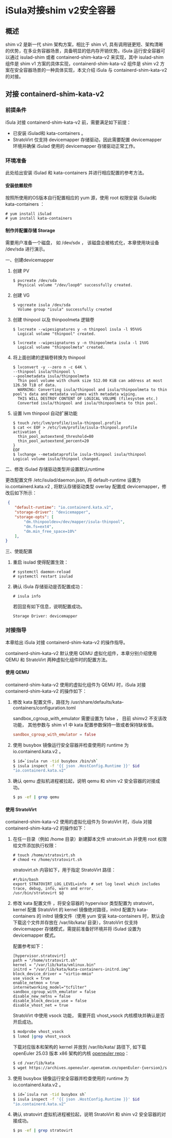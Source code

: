 # iSula对接shim v2安全容器

## 概述

shim v2 是新一代 shim 架构方案，相比于 shim v1, 具有调用链更短、架构清晰的优势，在多业务容器场景，具备明显的低内存开销优势。iSula 运行安全容器可以通过 isulad-shim 或者 containerd-shim-kata-v2 来实现，其中 isulad-shim 组件是 shim v1 方案的具体实现，containerd-shim-kata-v2 组件是 shim v2 方案在安全容器场景的一种具体实现，本文介绍 iSula 与 containerd-shim-kata-v2 的对接。

## 对接 containerd-shim-kata-v2

### **前提条件**

iSula 对接 containerd-shim-kata-v2 前，需要满足如下前提：

- 已安装 iSulad和 kata-containers 。
- StratoVirt 仅支持 devicemapper 存储驱动，因此需要配置 devicemapper 环境并确保 iSulad 使用的 devicemapper 存储驱动正常工作。

### 环境准备

此处给出安装 iSulad 和 kata-containers 并进行相应配置的参考方法。

#### 安装依赖软件

按照所使用的OS版本自行配置相应的 yum 源，使用 root 权限安装 iSulad和kata-containers ：

```shell
# yum install iSulad
# yum install kata-containers
```

#### 制作并配置存储 Storage

需要用户准备一个磁盘， 如 /dev/sdx ， 该磁盘会被格式化，本章使用块设备 /dev/sda 进行演示。

一、创建devicemapper

1. 创建 PV

   ```shell
   $ pvcreate /dev/sda
     Physical volume "/dev/loop0" successfully created.
   ```

2. 创建 VG

   ```shell
   $ vgcreate isula /dev/sda
     Volume group "isula" successfully created
   ```

3. 创建 thinpool 以及 thinpoolmeta 逻辑卷

   ```shell
   $ lvcreate --wipesignatures y -n thinpool isula -l 95%VG
     Logical volume "thinpool" created.
   
   $ lvcreate --wipesignatures y -n thinpoolmeta isula -l 1%VG
     Logical volume "thinpoolmeta" created.
   ```

4. 将上面创建的逻辑卷转换为 thinpool

   ```shell
   $ lvconvert -y --zero n -c 64K \
   --thinpool isula/thinpool \
   --poolmetadata isula/thinpoolmeta
     Thin pool volume with chunk size 512.00 KiB can address at most 126.50 TiB of data.
     WARNING: Converting isula/thinpool and isula/thinpoolmeta to thin pool's data and metadata volumes with metadata wiping.
     THIS WILL DESTROY CONTENT OF LOGICAL VOLUME (filesystem etc.)
     Converted isula/thinpool and isula/thinpoolmeta to thin pool.
   ```

5. 设置 lvm thinpool 自动扩展功能

   ```shell
   $ touch /etc/lvm/profile/isula-thinpool.profile
   $ cat << EOF > /etc/lvm/profile/isula-thinpool.profile
   activation {
     thin_pool_autoextend_threshold=80
     thin_pool_autoextend_percent=20
   }
   EOF
   $ lvchange --metadataprofile isula-thinpool isula/thinpool
   Logical volume isula/thinpool changed.
   ```

二、修改 iSulad 存储驱动类型并设置默认runtime

更改配置文件 /etc/isulad/daemon.json,  将 default-runtime 设置为 io.containerd.kata.v2 , 将默认存储驱动类型 overlay 配置成 devicemapper，修改后如下所示：

```json
 {
    "default-runtime": "io.containerd.kata.v2",
    "storage-driver": "devicemapper",
    "storage-opts": [
        "dm.thinpooldev=/dev/mapper/isula-thinpool",
        "dm.fs=ext4",
        "dm.min_free_space=10%"
    ],
}
```

三、使能配置

1. 重启 isulad 使得配置生效：

    ```shell
    # systemctl daemon-reload
    # systemctl restart isulad
    ```

2. 确认 iSula 存储驱动是否配置成功：

    ```shell
    # isula info
    ```

     若回显有如下信息，说明配置成功。

    ```text
    Storage Driver: devicemapper
    ```

### 对接指导

本章给出 iSula 对接 containerd-shim-kata-v2 的操作指导。

containerd-shim-kata-v2 默认使用 QEMU 虚拟化组件，本章分别介绍使用 QEMU 和 StratoVirt 两种虚拟化组件时的配置方法。

#### 使用 QEMU

containerd-shim-kata-v2 使用的虚拟化组件为 QEMU 时，iSula 对接 containerd-shim-kata-v2 的操作如下：

1. 修改 kata 配置文件，路径为 /usr/share/defaults/kata-containers/configuration.toml 

   sandbox_cgroup_with_emulator 需要设置为 false ， 目前 shimv2 不支该改功能， 其他参数与 shim v1 中 kata 配置参数保持一致或者保持缺省值。

   ```conf
   sandbox_cgroup_with_emulator = false
   ```

2. 使用 busybox 镜像运行安全容器并检查使用的 runtime 为 io.containerd.kata.v2 。

   ```bash
   $ id=`isula run -tid busybox /bin/sh`
   $ isula inspect -f '{{ json .HostConfig.Runtime }}' $id
   "io.containerd.kata.v2"
   ```

3. 确认 qemu 虚拟机进程被拉起，说明 qemu 和 shim v2 安全容器的对接成功。

   ```bash
   $ ps -ef | grep qemu
   ```

#### 使用 StratoVirt

containerd-shim-kata-v2 使用的虚拟化组件为 StratoVirt 时，iSula 对接 containerd-shim-kata-v2 的操作如下：

1. 在任一目录（例如 /home 目录）新建脚本文件 stratovirt.sh 并使用 root 权限给文件添加执行权限：

   ```shell
   # touch /home/stratovirt.sh
   # chmod +x /home/stratovirt.sh
   ```

   stratovirt.sh 内容如下，用于指定 StratoVirt 路径：

   ```shell
   #!/bin/bash
   export STRATOVIRT_LOG_LEVEL=info  # set log level which includes trace, debug, info, warn and error.
   /usr/bin/stratovirt $@
   ```

2. 修改 kata 配置文件 ，将安全容器的 hypervisor 类型配置为 stratovirt，kernel 配置 StratoVirt 的 kernel 镜像绝对路径，initrd 配置为 kata-containers 的 initrd 镜像文件（使用 yum 安装 kata-containers 时，默认会下载这个文件并存放在 /var/lib/kata/ 目录），StratoVirt 仅支持 devicemapper 存储模式，需提前准备好环境并将 iSulad 设置为 devicemapper 模式。

   配置参考如下：

   ```shell
   [hypervisor.stratovirt]
   path = "/home/stratovirt.sh"
   kernel = "/var/lib/kata/vmlinux.bin"
   initrd = "/var/lib/kata/kata-containers-initrd.img"
   block_device_driver = "virtio-mmio"
   use_vsock = true
   enable_netmon = true
   internetworking_model="tcfilter"
   sandbox_cgroup_with_emulator = false
   disable_new_netns = false
   disable_block_device_use = false
   disable_vhost_net = true
   ```

   StratoVirt 中使用 vsock 功能， 需要开启 vhost_vsock 内核模块并确认是否开启成功。

   ```bash
   $ modprobe vhost_vsock
   $ lsmod |grep vhost_vsock
   ```

   下载对应版本和架构的 kernel 并放到 /var/lib/kata/ 路径下, 如下载 openEuler 25.03 版本 x86 架构的内核 [openeuler repo](https://dl-cdn.openeuler.openatom.cn/)：

   ```bash
   $ cd /var/lib/kata
   $ wget https://archives.openeuler.openatom.cn/openEuler-{version}/stratovirt_img/x86_64/vmlinux.bin
   ```

3. 使用 busybox 镜像运行安全容器并检查使用的 runtime 为 io.containerd.kata.v2 。

   ```bash
   $ id=`isula run -tid busybox sh`
   $ isula inspect -f '{{ json .HostConfig.Runtime }}' $id
   "io.containerd.kata.v2"
   ```

4. 确认 stratovirt 虚拟机进程被拉起，说明 StratoVirt 和 shim v2 安全容器的对接成功。

   ```bash
   $ ps -ef | grep stratovirt
   ```
